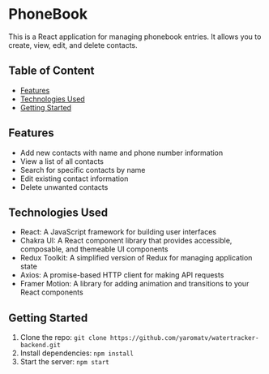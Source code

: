 # PhoneBook

This is a React application for managing phonebook entries. It allows you to create, view, edit, and delete contacts.

## Table of Content

- [Features](#features)
- [Technologies Used](#technologies-used)
- [Getting Started](#getting-started)

## Features

- Add new contacts with name and phone number information
- View a list of all contacts
- Search for specific contacts by name
- Edit existing contact information
- Delete unwanted contacts

## Technologies Used

- React: A JavaScript framework for building user interfaces
- Chakra UI: A React component library that provides accessible, composable, and themeable UI components
- Redux Toolkit: A simplified version of Redux for managing application state
- Axios: A promise-based HTTP client for making API requests
- Framer Motion: A library for adding animation and transitions to your React components

## Getting Started

1. Clone the repo: `git clone https://github.com/yaromatv/watertracker-backend.git`
2. Install dependencies: `npm install`
3. Start the server: `npm start`
